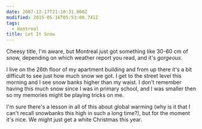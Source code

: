 ```yaml
---
date: 2007-12-17T21:10:31.000Z
modified: 2015-05-16T05:53:00.741Z
tags:
  - montreal
title: Let It Snow
---
```


Cheesy title, I'm aware, but Montreal just got something like 30-60 cm
of snow, depending on which weather report you read, and it's
*gorgeous*.

I live on the 26th floor of my apartment building and from up there
it's a bit difficult to see just how much snow we got. I get to the
street level this morning and I see snow banks higher than my waist. I
don't remember having this much snow since I was in primary school,
and I was smaller then so my memories might be playing tricks on me.

I'm sure there's a lesson in all of this about global warming (why is
it that I can't recall snowbanks this high in such a long time?), but
for the moment it's nice. We might just get a white Christmas this
year.
